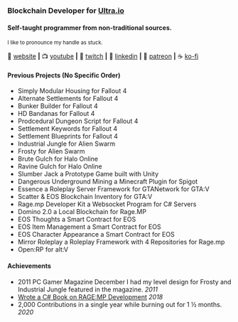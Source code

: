 
### Blockchain Developer for [Ultra.io][ultra-io]
#### Self-taught programmer from non-traditional sources.

<sup>I like to pronounce my handle as stuck.</sup>

🏡 [website][website] **|** 
📺 [youtube][youtube] **|** 
🎥 [twitch][twitch] **|** 
👔 [linkedin][linkedin] **|**
💸 [patreon][patreon] **|**
☕ [ko-fi][kofi]

#### Previous Projects (No Specific Order)
- Simply Modular Housing for Fallout 4
- Alternate Settlements for Fallout 4
- Bunker Builder for Fallout 4
- HD Bandanas for Fallout 4
- Prodcedural Dungeon Script for Fallout 4
- Settlement Keywords for Fallout 4
- Settlement Blueprints for Fallout 4
- Industrial Jungle for Alien Swarm
- Frosty for Alien Swarm
- Brute Gulch for Halo Online
- Ravine Gulch for Halo Online
- Slumber Jack a Prototype Game built with Unity
- Dangerous Underground Mining a Minecraft Plugin for Spigot
- Essence a Roleplay Server Framework for GTANetwork for GTA:V
- Scatter & EOS Blockchain Inventory for GTA:V
- Rage.mp Developer Kit a Websocket Program for C# Servers
- Domino 2.0 a Local Blockchain for Rage.MP
- EOS Thoughts a Smart Contract for EOS
- EOS Item Management a Smart Contract for EOS
- EOS Character Appearance a Smart Contract for EOS
- Mirror Roleplay a Roleplay Framework with 4 Repositories for Rage.mp
- Open:RP for alt:V

#### Achievements
- 2011 PC Gamer Magazine December I had my level design for Frosty and Industrial Jungle featured in the magazine. *2011*
- [Wrote a C# Book on RAGE:MP Development](https://gumroad.com/l/ghCzx) *2018*
- 2,000 Contributions in a single year while burning out for 1 ½ months. *2020*

[ultra-io]: https://ultra.io/
[vue]: https://vuejs.org/
[altv]: https://altv.mp/
[linkedin]: https://www.linkedin.com/in/stuyk-trevor-wessel/
[website]: https://stuyk.com/
[youtube]: https://youtube.com/stuyk/
[twitch]: https://twitch.tv/stuyksoft/
[kofi]: https://ko-fi.com/stuyk
[patreon]: https://patreon.com/stuyk
